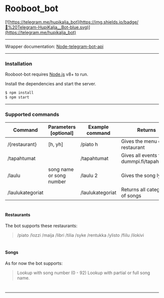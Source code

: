 # Rooboot_bot

[![https://telegram.me/hupikalja_bot](https://img.shields.io/badge/💬%20Telegram-HupiKalja__Bot-blue.svg)](https://telegram.me/hupikalja_bot)

--------------------
Wrapper documentation: [Node-telegram-bot-api]

--------------------
[Node-telegram-bot-api]: <https://github.com/yagop/node-telegram-bot-api/blob/master/doc/api.md>

### Installation

Rooboot-bot requires [Node.js](https://nodejs.org/) v8+ to run.

Install the dependencies and start the server.
```sh
$ npm install
$ npm start
```

--------------------
### Supported commands

| Command | Parameters [optional] | Example command | Returns |
| ------- | --------------------- | --------------- | --------|
| /{restaurant} | [h, yh] |/piato h| Gives the menu of the restaurant |
| /tapahtumat |  | /tapahtumat |Gives all events from dummpi.fi/tapahtumat |
| /laulu | song name or song number |/laulu 2 | Gives the song lyrics |
| /laulukategoriat |  | /laulukategoriat | Returns all categories of songs |
#

#### Restaurants
The bot supports these restaurants:
> /piato /lozzi /maija /libri /tilia /syke /rentukka /ylisto /fiilu /ilokivi
#

#### Songs
As for now the bot supports:
> Lookup with song number (0 - 92)
> Lookup with partial or full song name.
#

--------------------
